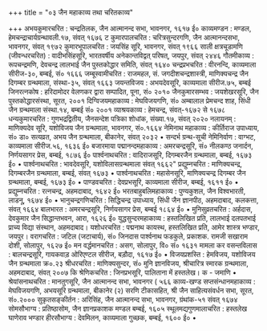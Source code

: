 +++
title = "०३ जैन महाकाव्य तथा चरितकाव्य"

+++
अभयकुमारचरित : चन्द्रतिलक, जैन आत्मानन्द सभा, भावनगर, १६१७ ई० काव्यमण्डन : मण्डल, हेमचन्द्राचार्यग्रन्थावली.१७, संवत् १६७६ ट कुमारपालचरित : चरित्रसुन्दरगणि, जैन आत्मानन्दसभा, भावनगर, संवत् १९७२ कुमारभूपालचरित : जयसिंह सूरि, भावनगर, संवत् १९६६ साली क्षत्रचूडामणि (जीवन्धरचरित) : वादीभसिंहसूरि, भारतवर्षीय अनेकान्तविद्वत् परिषत्, जयपुर, संवत् २४४६ गौतमीकाव्य : रूपचन्द्रमणि, देवचन्द्र लालभाई जैन पुस्तकोद्धार समिति, संवत् १६४० चन्द्रप्रभचरित : वीरनन्दि, काव्यमाला सीरीज-३०, बम्बई, सं० १६६६ जम्बूस्वामीचरित : राजमहल, सं. जगदीशचन्द्रशास्त्री, माणिक्यचन्द्र जैन दिगम्बर ग्रन्थमाला, संस्था-३५, संवत् १६६३ जयन्तविजय : अभयदेवसूरि, काव्यमाला सीरीज.७५, बम्बई जिनरत्नकोष : हरिदामोदर वेलणकर द्वारा सम्पादित, पूना, सं० २०१०
जैनकुमारसम्भव : जयशेखरसूरि, जैन पुस्तकोद्धारसंस्था, सूरत, २००१ दिग्विजयमहाकाव्य : मेघविजयगणि, सं० अम्बालाल प्रेमचन्द शाह, सिंधी जैन
ग्रन्थमाला संस्था.१४, बम्बई सं० २००१ व्याश्रयकाव्य : हेमचन्द्र, संवत्-१६७२ से १६७८ धन्यकुमारचरित : गुणभद्रद्वितीय, जैनसन्देश पत्रिका शोधांक, संख्या.१७, संवत् २०२० नलायनम् : माणिक्यदेव सूरि, यशोविजय जैन ग्रन्थमाला, भावनगर, सं०.१६६४ नेमिनाथ महाकाव्य : कीर्तिराज उपाध्याय, सं० डा० सत्यव्रत, अभय जैन ग्रन्थमाला, बीकानेर, संवत् २०३२
•
सन्दर्भ ग्रन्थ-सूची नेमिनिर्वाण : वाग्भट, काव्यमाला सीरीज.५६, १६३६ ई० बजारमाया पद्मानन्दमहाकाव्य : अमरचन्द्रसूरि, सं० नीलकण्ठ जनार्दन, निर्णयसागर प्रेस,
बम्बई, १८७६ ई०
पार्श्वनाथचरित : वादिराजसूरि, दिगम्बरजैन ग्रन्थमाला, बम्बई, १६७३ ई०
• पार्श्वनाथचरित : भावदेवसूरि, यशोविलासग्रन्थमाला संवत् १६६२"
प्रद्युम्नचरित : माणिक्यचन्द्र, दिगम्बरजैन ग्रन्थमाला, बम्बई, संवत् १६७३
• पार्श्वनाथचरित : महासेनसूरि, माणिक्यचन्द्र दिगम्बर जैन ग्रन्थमाला, बम्बई,
१६७३ ई०
• पाण्डवचरित : देवप्रभसूरि, काव्यमाला सीरीज, बम्बई, १६११ ई०
• प्रद्युम्नचरित : रत्नचन्द्र, अहमदाबाद, १६४२ ई०
भरतबाहुबलिमहाकाव्य : पुण्यकुशल, जैन विश्वभारती, लाडनू, १६७४ ई०
• भानुचन्द्रगणिचरित : सिद्धिचन्द्र उपाध्याय, सिंधी जैन ज्ञानपीठ, अहमदाबाद,
कलकत्ता, संवत् १६६४
बालभारत : अमरचन्द्रसूरि, निर्णयसागर प्रेस, बम्बई १८६४ ई०
• मुनिसुव्रतचरित : अर्हदास, देवकुमार जैन सिद्धान्तभवन, आरा, १६२६ ई०
युद्धसुन्दरमहाकाव्य : हस्तलिखित प्रति, लालभाई दलपतभाई प्राच्य विद्या संस्थान,
अहमदाबाद। यशोधरचरित : पद्मनाथ कायस्थ, हस्तलिखित प्रति, आमेर शास्त्र भण्डार, जयपुर। वरागचरित : जटिल (जटाचार्य), सं० जिनदास पार्श्वनाथ फडकुले, प्रकाशक. रामजी सखाराम दोशी, सोलापुर, १६२७ ई० मन वर्द्धमानचरित : असग, सोलापुर, वि० सं० १६३१ मामला कर
वसन्तविलास : बालचन्द्रसूरि, गायकवाड़ ओरिएण्टल सीरीज, बड़ौदा, १६१७ ई०
• विजयप्रशस्ति : हेमविजय, यशोविजय जैन ग्रन्थमाला क्र०.२३
श्रीधरचरित : माणिक्यसुन्दर, सं० मुनि ज्ञानविजय, श्रीचारित्र स्मारक ग्रन्थमाला,
अहमदाबाद, संवत् २००७ कि
श्रेणिकचरित : जिनप्रभसूरि, पालिताना में हस्तलेख। क - जमाणि
• श्रेयांसनाथचरित : मानतुगसूरि, जैन आत्मानन्द सभा, भावनगर (
५६६
काव्य-खण्ड
सप्तसंन्धानमहाकाव्य : मेघविजयगणि, अभयसूरि ग्रन्थमाला, बीकानेर (२) सरणि टीकासहित, श्री जैन साहित्यसंवर्धन सभा, सूरत, सं०.२००० सुकृतसङ्कीर्तन : अरिसिंह, जैन आत्मानन्द सभा, भावनगर, ग्रंथांक-५१ संवत् १६७४ सोमसौभाग्य : प्रतिष्ठासोम, जैन ज्ञानप्रकाशक मण्डल बम्बई, १६०५ स्थूलमद्यगुणमालाचरित : हस्तलेख घाणेराव भण्डार हीरसौभाग्य : देवमिलन, काव्यमाला गुच्छक, बम्बई, १६०० ई०
•